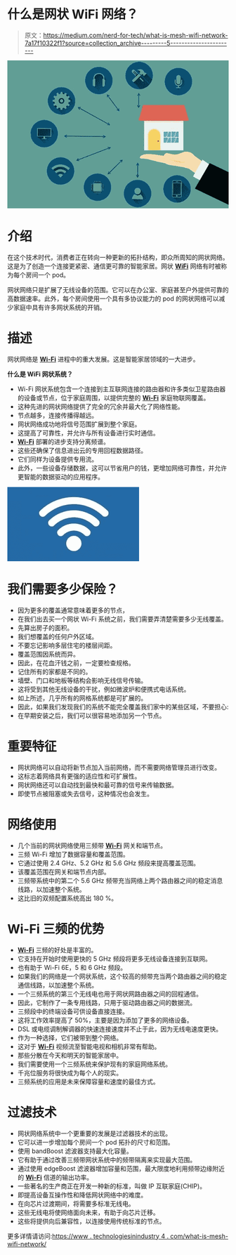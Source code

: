 # 什么是网状 WiFi 网络？

> 原文：<https://medium.com/nerd-for-tech/what-is-mesh-wifi-network-7a17f10322f1?source=collection_archive---------5----------------------->

![](img/ff50418b4db4635a118831c1120c21e9.png)

# 介绍

在这个技术时代，消费者正在转向一种更新的拓扑结构，即众所周知的网状网络。这是为了创造一个连接更紧密、通信更可靠的智能家居。网状 [**WiFi**](https://www.technologiesinindustry4.com/what-is-wireless-power-transfer-technology/) 网络有时被称为每个房间一个 pod。

网状网络只是扩展了无线设备的范围。它可以在办公室、家庭甚至户外提供可靠的高数据速率。此外，每个房间使用一个具有多协议能力的 pod 的网状网络可以减少家庭中具有许多网状系统的开销。

# 描述

网状网络是 [**Wi-Fi**](https://www.technologiesinindustry4.com/what-is-wireless-power-transfer-technology/) 进程中的重大发展。这是智能家居领域的一大进步。

**什么是 WiFi 网状系统？**

*   Wi-Fi 网状系统包含一个连接到主互联网连接的路由器和许多类似卫星路由器的设备或节点，位于家庭周围，以提供完整的 [**Wi-Fi**](https://www.technologiesinindustry4.com/what-is-wireless-power-transfer-technology/) 家庭物联网覆盖。
*   这种先进的网状网络提供了完全的冗余并最大化了网络性能。
*   节点越多，连接传播得越远。
*   网状网络成功地将信号范围扩展到整个家庭。
*   这提高了可靠性，并允许与所有设备进行实时通信。
*   [**Wi-Fi**](https://www.technologiesinindustry4.com/what-is-wireless-power-transfer-technology/) 部署的进步支持分离频谱。
*   这些还确保了信息进出云的专用回程数据路径。
*   它们同样为设备提供专用流。
*   此外，一些设备存储数据，这可以节省用户的钱，更增加网络可靠性，并允许更智能的数据驱动的应用程序。

![](img/7132b902ba5119f699fb2e880adb10dc.png)

# 我们需要多少保险？

*   因为更多的覆盖通常意味着更多的节点，
*   在我们出去买一个网状 Wi-Fi 系统之前，我们需要弄清楚需要多少无线覆盖。
*   先算出房子的面积。
*   我们想覆盖的任何户外区域。
*   不要忘记影响多层住宅的楼层间距。
*   覆盖范围因系统而异。
*   因此，在花血汗钱之前，一定要检查规格。
*   记住所有的家都是不同的。
*   墙壁、门口和地板等结构会影响无线信号传输。
*   这将受到其他无线设备的干扰，例如微波炉和便携式电话系统。
*   如上所述，几乎所有的网格系统都是可扩展的。
*   因此，如果我们发现我们的系统不能完全覆盖我们家中的某些区域，不要担心:
*   在早期安装之后，我们可以很容易地添加另一个节点。

# 重要特征

*   网状网络可以自动将新节点加入当前网络，而不需要网络管理员进行改变。
*   这标志着网络具有更强的适应性和可扩展性。
*   网状网络还可以自动找到最快和最可靠的信号来传输数据。
*   即使节点被阻塞或失去信号，这种情况也会发生。

# 网络使用

*   几个当前的网状网络使用三频带 [**Wi-Fi**](https://www.technologiesinindustry4.com/what-is-wireless-power-transfer-technology/) 网关和端节点。
*   三频 Wi-Fi 增加了数据容量和覆盖范围。
*   它通过使用 2.4 GHz、5.2 GHz 和 5.6 GHz 频段来提高覆盖范围。
*   该覆盖范围在网关和端节点内部。
*   三频带系统中的第二个 5.6 GHz 频带充当网络上两个路由器之间的稳定消息线路，以加速整个系统。
*   这比旧的双频配置系统高出 180 %。

# Wi-Fi 三频的优势

*   [**Wi-Fi**](https://www.technologiesinindustry4.com/what-is-wireless-power-transfer-technology/) 三频的好处是丰富的。
*   它支持在开始时使用更快的 5 GHz 频段将更多无线设备连接到互联网。
*   也有助于 Wi-Fi 6E，5 和 6 GHz 频段。
*   如果我们的网络是一个网状系统，这个较高的频带充当两个路由器之间的稳定通信线路，以加速整个系统。
*   一个三频系统的第三个无线电也用于网状网路由器之间的回程通信。
*   因此，它制作了一条专用线路，只用于驱动路由器之间的数据流。
*   三频段中的终端设备可供设备直接连接。
*   这将工作效率提高了 50%，主要是因为添加了更多的网络设备。
*   DSL 或电缆调制解调器的快速连接速度并不止于此，因为无线电速度更快。
*   作为一种选择，它们被带到整个网络。
*   这对于 [**Wi-Fi**](https://www.technologiesinindustry4.com/what-is-wireless-power-transfer-technology/) 视频流至智能电视和相机非常有帮助。
*   那些分散在今天和明天的智能家居中。
*   我们需要使用一个三频系统来保护现有的家庭网络系统。
*   千兆位服务将很快成为每个人的现实。
*   三频系统的应用是未来保障容量和速度的最佳方式。

# 过滤技术

*   网状网络系统中一个更重要的发展是过滤器技术的出现。
*   它可以进一步增加每个房间一个 pod 拓扑的尺寸和范围。
*   使用 bandBoost 滤波器支持最大化容量。
*   它有助于通过改善三频带网状系统中的频带隔离来实现最大范围。
*   通过使用 edgeBoost 滤波器增加容量和范围，最大限度地利用频带边缘附近的 [**Wi-Fi**](https://www.technologiesinindustry4.com/what-is-mesh-wifi-network/_wp_link_placeholder) 信道的输出功率。
*   一些著名的生产商正在开发一种新的标准，叫做 IP 互联家庭(CHIP)。
*   即提高设备互操作性和降低网状网络中的难度。
*   在向芯片过渡期间，将需要多标准无线电。
*   这些无线电将使网络面向未来，有助于向芯片迁移。
*   这些将提供向后兼容性，以连接使用传统标准的节点。

更多详情请访问:[https://www . technologiesinindustry 4 . com/what-is-mesh-wifi-network/](https://www.technologiesinindustry4.com/what-is-mesh-wifi-network/)